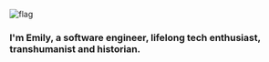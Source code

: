 ![flag](https://images.unsplash.com/photo-1559346075-a57dbb8b2b2f?ixlib=rb-1.2.1&ixid=eyJhcHBfaWQiOjEyMDd9&auto=format&fit=crop&w=1050&q=80)

### I'm Emily, a software engineer, lifelong tech enthusiast, transhumanist and historian.
